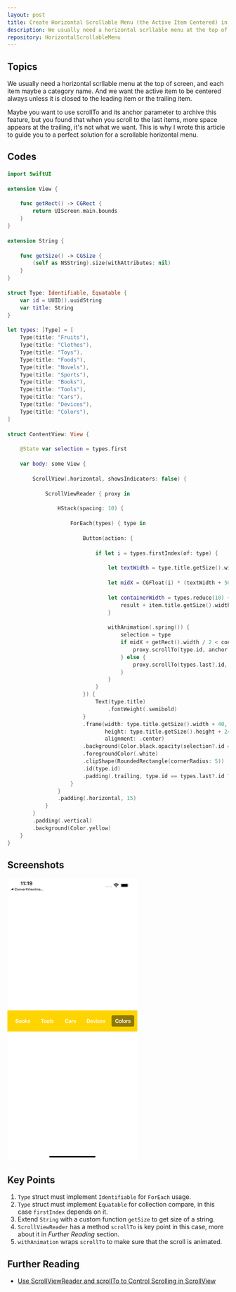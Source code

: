 ```yaml
---
layout: post
title: Create Horizontal Scrollable Menu (the Active Item Centered) in SwiftUI
description: We usually need a horizontal scrllable menu at the top of screen, and each item maybe a category name. And we want the active item to be centered always unless it is closed to the leading item or the trailing item.
repository: HorizontalScrollableMenu
---
```


## Topics

We usually need a horizontal scrllable menu at the top of screen, and each item maybe a category name. And we want the active item to be centered always unless it is closed to the leading item or the trailing item.

Maybe you want to use scrollTo and its anchor parameter to archive this feature, but you found that when you scroll to the last items, more space appears at the trailing, it's not what we want. This is why I wrote this article to guide you to a perfect solution for a scrollable horizontal menu.

## Codes

```swift
import SwiftUI

extension View {
    
    func getRect() -> CGRect {
        return UIScreen.main.bounds
    }
}

extension String {
    
    func getSize() -> CGSize {
        (self as NSString).size(withAttributes: nil)
    }
}

struct Type: Identifiable, Equatable {
    var id = UUID().uuidString
    var title: String
}

let types: [Type] = [
    Type(title: "Fruits"),
    Type(title: "Clothes"),
    Type(title: "Toys"),
    Type(title: "Foods"),
    Type(title: "Novels"),
    Type(title: "Sports"),
    Type(title: "Books"),
    Type(title: "Tools"),
    Type(title: "Cars"),
    Type(title: "Devices"),
    Type(title: "Colors"),
]

struct ContentView: View {
    
    @State var selection = types.first
    
    var body: some View {
        
        ScrollView(.horizontal, showsIndicators: false) {

            ScrollViewReader { proxy in

                HStack(spacing: 10) {

                    ForEach(types) { type in

                        Button(action: {

                            if let i = types.firstIndex(of: type) {

                                let textWidth = type.title.getSize().width

                                let midX = CGFloat(i) * (textWidth + 50) + 0.5 * (textWidth + 40)

                                let containerWidth = types.reduce(10) { (result, item) -> CGFloat in
                                    result + item.title.getSize().width + 50
                                }

                                withAnimation(.spring()) {
                                    selection = type
                                    if midX + getRect().width / 2 < containerWidth {
                                        proxy.scrollTo(type.id, anchor: .center)
                                    } else {
                                        proxy.scrollTo(types.last?.id, anchor: .trailing)
                                    }
                                }
                            }
                        }) {
                            Text(type.title)
                                .fontWeight(.semibold)
                        }
                        .frame(width: type.title.getSize().width + 40,
                               height: type.title.getSize().height + 24,
                               alignment: .center)
                        .background(Color.black.opacity(selection?.id == type.id ? 0.5 : 0))
                        .foregroundColor(.white)
                        .clipShape(RoundedRectangle(cornerRadius: 5))
                        .id(type.id)
                        .padding(.trailing, type.id == types.last?.id ? 10 : 0)
                    }
                }
                .padding(.horizontal, 15)
            }
        }
        .padding(.vertical)
        .background(Color.yellow)
    }
}
```

## Screenshots

![Horizontal Scrollable Menu](/assets/2021-04-28-horizontal-scrollable-menu.gif)

## Key Points

1. `Type` struct must implement `Identifiable` for `ForEach` usage.
1. `Type` struct must implement `Equatable` for collection compare, in this case `firstIndex` depends on it.
1. Extend `String` with a custom function `getSize` to get size of a string.
1. `ScrollViewReader` has a method `scrollTo` is key point in this case, more about it in *Further Reading* section.
1. `withAnimation` wraps `scrollTo` to make sure that the scroll is animated.

## Further Reading

* [Use ScrollViewReader and scrollTo to Control Scrolling in ScrollView](https://swiftcodeshow.com/2021/04/26/scrollviewreader-scrollto.html)
